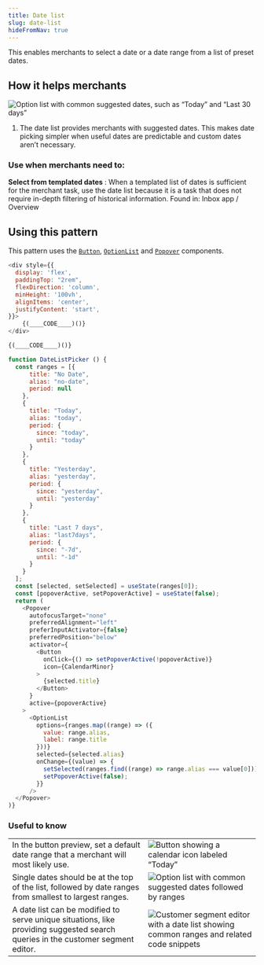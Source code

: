 ```yaml
---
title: Date list
slug: date-list
hideFromNav: true
---
```


This enables merchants to select a date or a date range from a list of preset dates.

<div as="HowItHelps">

## How it helps merchants

![Option list with common suggested dates, such as “Today” and “Last 30 days”](/images/patterns/date-list-cover-image.png)

1. The date list provides merchants with suggested dates. This makes date picking simpler when useful dates are predictable and custom dates aren’t necessary.

<div as="DefinitionTable">

### Use when merchants need to:

**Select from templated dates**
: When a templated list of dates is sufficient for the merchant task, use the date list because it is a task that does not require in-depth filtering of historical information. Found in: Inbox app / Overview

</div>
</div>
<div as="Usage">

## Using this pattern

This pattern uses the [`Button`](/components/actions/button), [`OptionList`](/components/lists/option-list) and [`Popover`](/components/overlays/popover) components.

```javascript {"type":"previewContext","for":"example"}
<div style={{
  display: 'flex',
  paddingTop: "2rem",
  flexDirection: 'column',
  minHeight: '100vh',
  alignItems: 'center',
  justifyContent: 'start',
}}>
    {(____CODE____)()}
</div>
```

```javascript {"type":"sandboxContext","for":"example"}
{(____CODE____)()}
```

```javascript {"type":"livePreview","id":"example"}
function DateListPicker () {
  const ranges = [{
      title: "No Date",
      alias: "no-date",
      period: null
    },
    {
      title: "Today",
      alias: "today",
      period: {
        since: "today",
        until: "today"
      }
    },
    {
      title: "Yesterday",
      alias: "yesterday",
      period: {
        since: "yesterday",
        until: "yesterday"
      }
    },
    {
      title: "Last 7 days",
      alias: "last7days",
      period: {
        since: "-7d",
        until: "-1d"
      }
    }
  ];
  const [selected, setSelected] = useState(ranges[0]);
  const [popoverActive, setPopoverActive] = useState(false);
  return (
    <Popover
      autofocusTarget="none"
      preferredAlignment="left"
      preferInputActivator={false}
      preferredPosition="below"
      activator={
        <Button
          onClick={() => setPopoverActive(!popoverActive)}
          icon={CalendarMinor}
        >
          {selected.title}
        </Button>
      }
      active={popoverActive}
    >
      <OptionList
        options={ranges.map((range) => ({
          value: range.alias,
          label: range.title
        }))}
        selected={selected.alias}
        onChange={(value) => {
          setSelected(ranges.find((range) => range.alias === value[0]));
          setPopoverActive(false);
        }}
      />
  </Popover>
)}
```

</div>
<div as="UsefulToKnow">

### Useful to know

| | |
|-|-|
|In the button preview, set a default date range that a merchant will most likely use.|![Button showing a calendar icon labeled “Today”](/images/patterns/date-list-usage-1.png)|
|Single dates should be at the top of the list, followed by date ranges from smallest to largest ranges.|![Option list with common suggested dates followed by ranges](/images/patterns/date-list-usage-2.png)|
|A date list can be modified to serve unique situations, like providing suggested search queries in the customer segment editor.|![Customer segment editor with a date list showing common ranges and related code snippets](/images/patterns/date-list-usage-3.png)|

</div>
